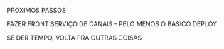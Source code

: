 PROXIMOS PASSOS

FAZER FRONT
SERVIÇO DE CANAIS - PELO MENOS O BASICO
DEPLOY

SE DER TEMPO, VOLTA PRA OUTRAS COISAS
